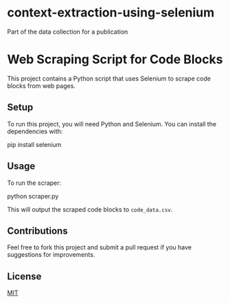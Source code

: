 # context-extraction-using-selenium
Part of the data collection for a publication

# Web Scraping Script for Code Blocks

This project contains a Python script that uses Selenium to scrape code blocks from web pages.

## Setup

To run this project, you will need Python and Selenium. You can install the dependencies with:

pip install selenium

## Usage

To run the scraper:

python scraper.py

This will output the scraped code blocks to `code_data.csv`.

## Contributions

Feel free to fork this project and submit a pull request if you have suggestions for improvements.

## License

[MIT](https://choosealicense.com/licenses/mit/)



